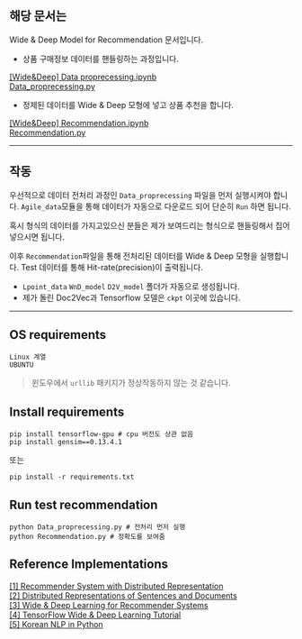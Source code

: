 해당 문서는
----------

Wide & Deep Model for Recommendation 문서입니다.

* 상품 구매정보 데이터를 핸들링하는 과정입니다.  

[[Wide&Deep] Data proprecessing.ipynb](https://github.com/Park-Ju-hyeong/Wide-Deep-Learning/blob/master/Agile/%5BWide%26Deep%5D%20Data%20proprecessing.ipynb)  
[Data_proprecessing.py](https://github.com/Park-Ju-hyeong/Wide-Deep-Learning/blob/master/Agile/Data_proprecessing.py)

* 정제된 데이터를 Wide & Deep 모형에 넣고 상품 추천을 합니다.  

[[Wide&Deep] Recommendation.ipynb](https://github.com/Park-Ju-hyeong/Wide-Deep-Learning/blob/master/Agile/%5BWide%26Deep%5D%20Recommendation.ipynb)  
[Recommendation.py](https://github.com/Park-Ju-hyeong/Wide-Deep-Learning/blob/master/Agile/Recommendation.py)


---
## 작동

우선적으로 데이터 전처리 과정인 `Data_proprecessing` 파일을 먼저 실행시켜야 합니다. `Agile_data`모듈을 통해 데이터가 자동으로 다운로드 되어 단순히 `Run` 하면 됩니다.  

혹시 형식의 데이터를 가지고있으신 분들은 제가 보여드리는 형식으로 핸들링해서 집어넣으시면 됩니다.

이후 `Recommendation`파일을 통해 전처리된 데이터를 Wide & Deep 모형을 실행합니다. Test 데이터를 통해 Hit-rate(precision)이 출력됩니다.

* `Lpoint_data` `WnD_model` `D2V_model` 폴더가 자동으로 생성됩니다.
* 제가 돌린 Doc2Vec과 Tensorflow 모델은 `ckpt` 이곳에 있습니다. 
---

## OS requirements

```
Linux 계열
UBUNTU
```
> 윈도우에서 `urllib` 패키지가 정상작동하지 않는 것 같습니다.

## Install requirements

```
pip install tensorflow-gpu # cpu 버전도 상관 없음 
pip install gensim==0.13.4.1
```
또는 

```
pip install -r requirements.txt
```

## Run test recommendation

```
python Data_proprecessing.py # 전처리 먼저 실행
python Recommendation.py # 정확도를 보여줌
```

## Reference Implementations

[[1] Recommender System with Distributed Representation](https://www.slideshare.net/rakutentech/recommender-system-with-distributed-representation)   
[[2] Distributed Representations of Sentences and Documents](https://arxiv.org/abs/1405.4053)   
[[3] Wide & Deep Learning for Recommender Systems](https://arxiv.org/abs/1606.07792)   
[[4] TensorFlow Wide & Deep Learning Tutorial](https://www.tensorflow.org/tutorials/wide_and_deep)   
[[5] Korean NLP in Python](http://konlpy.org/en/v0.4.4/)